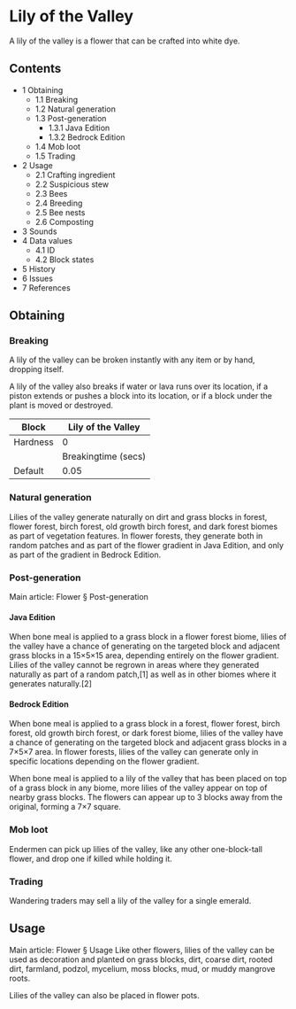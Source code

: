 # Lily of the Valley
A lily of the valley is a flower that can be crafted into white dye.

## Contents
- 1 Obtaining
	- 1.1 Breaking
	- 1.2 Natural generation
	- 1.3 Post-generation
		- 1.3.1 Java Edition
		- 1.3.2 Bedrock Edition
	- 1.4 Mob loot
	- 1.5 Trading
- 2 Usage
	- 2.1 Crafting ingredient
	- 2.2 Suspicious stew
	- 2.3 Bees
	- 2.4 Breeding
	- 2.5 Bee nests
	- 2.6 Composting
- 3 Sounds
- 4 Data values
	- 4.1 ID
	- 4.2 Block states
- 5 History
- 6 Issues
- 7 References

## Obtaining
### Breaking
A lily of the valley can be broken instantly with any item or by hand, dropping itself.

A lily of the valley also breaks if water or lava runs over its location, if a piston extends or pushes a block into its location, or if a block under the plant is moved or destroyed.

| Block    | Lily of the Valley  |
|----------|---------------------|
| Hardness | 0                   |
|          | Breakingtime (secs) |
| Default  | 0.05                |

### Natural generation
Lilies of the valley generate naturally on dirt and grass blocks in forest, flower forest, birch forest, old growth birch forest, and dark forest biomes as part of vegetation features. In flower forests, they generate both in random patches and as part of the flower gradient in Java Edition, and only as part of the gradient in Bedrock Edition.


### Post-generation
Main article: Flower § Post-generation
#### Java Edition
When bone meal is applied to a grass block in a flower forest biome, lilies of the valley have a chance of generating on the targeted block and adjacent grass blocks in a 15×5×15 area, depending entirely on the flower gradient. Lilies of the valley cannot be regrown in areas where they generated naturally as part of a random patch,[1] as well as in other biomes where it generates naturally.[2]

#### Bedrock Edition
When bone meal is applied to a grass block in a forest, flower forest, birch forest, old growth birch forest, or dark forest biome, lilies of the valley have a chance of generating on the targeted block and adjacent grass blocks in a 7×5×7 area. In flower forests, lilies of the valley can generate only in specific locations depending on the flower gradient.

When bone meal is applied to a lily of the valley that has been placed on top of a grass block in any biome, more lilies of the valley appear on top of nearby grass blocks. The flowers can appear up to 3 blocks away from the original, forming a 7×7 square.

### Mob loot
Endermen can pick up lilies of the valley, like any other one-block-tall flower, and drop one if killed while holding it.

### Trading
Wandering traders may sell a lily of the valley for a single emerald.

## Usage
Main article: Flower § Usage
Like other flowers, lilies of the valley can be used as decoration and planted on grass blocks, dirt, coarse dirt, rooted dirt, farmland, podzol, mycelium, moss blocks, mud, or muddy mangrove roots.

Lilies of the valley can also be placed in flower pots.

